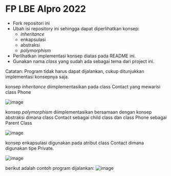 # FP LBE Alpro 2022

- Fork repositori ini
- Ubah isi repository ini sehingga dapat diperlihatkan konsep:
  - *inheritance*
  - enkapsulasi
  - abstraksi
  - *polymorphism*
- Perlihatkan implementasi konsep diatas pada README ini.
- Gunakan nama *class* yang sudah ada sebagai tema dari project ini.

Catatan: Program tidak harus dapat dijalankan, cukup ditunjukkan implementasi konsepnya saja.

konsep *inheritance* diimplementasikan pada class Contact yang mewarisi class Phone

![image](https://user-images.githubusercontent.com/114988957/198953289-85babd8e-67e5-4cd7-89ab-058b7921ab97.png)

konsep *polymorphism* diimplementasikan bersamaan dengan konsep abstraksi dimana class Contact sebagai child class dan class Phone sebagai Parent Class

![image](https://user-images.githubusercontent.com/114988957/198953369-630a7ae1-dfca-4a37-b008-55f3ce6dab9f.png)

konsep enkapsulasi digunakan pada atribut class Contact dimana digunakan tipe Private.

![image](https://user-images.githubusercontent.com/114988957/198953402-3a0524e4-58da-471f-8754-f925857b0695.png)

berikut adalah contoh program dijalankan: ![image](https://user-images.githubusercontent.com/114988957/198952112-95d2d642-78be-4e13-bac4-ea83144f1eae.png)
